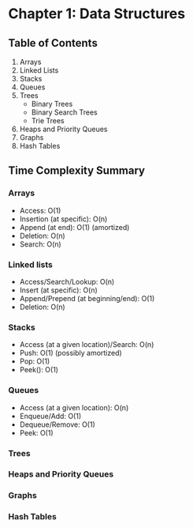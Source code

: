 # Chapter 1: Data Structures
## Table of Contents
1. Arrays
2. Linked Lists
3. Stacks
4. Queues
5. Trees
    - Binary Trees
    - Binary Search Trees
    - Trie Trees
6. Heaps and Priority Queues
7. Graphs
8. Hash Tables

## Time Complexity Summary
### Arrays
- Access: O(1)
- Insertion (at specific): O(n)
- Append (at end): O(1) (amortized)
- Deletion: O(n)
- Search: O(n)

### Linked lists
- Access/Search/Lookup: O(n)
- Insert (at specific): O(n)
- Append/Prepend (at beginning/end): O(1)
- Deletion: O(n)

### Stacks
- Access (at a given location)/Search: O(n)
- Push: O(1) (possibly amortized)
- Pop: O(1)
- Peek(): O(1)

### Queues
- Access (at a given location): O(n)
- Enqueue/Add: O(1)
- Dequeue/Remove: O(1)
- Peek: O(1)

### Trees
### Heaps and Priority Queues
### Graphs
### Hash Tables
